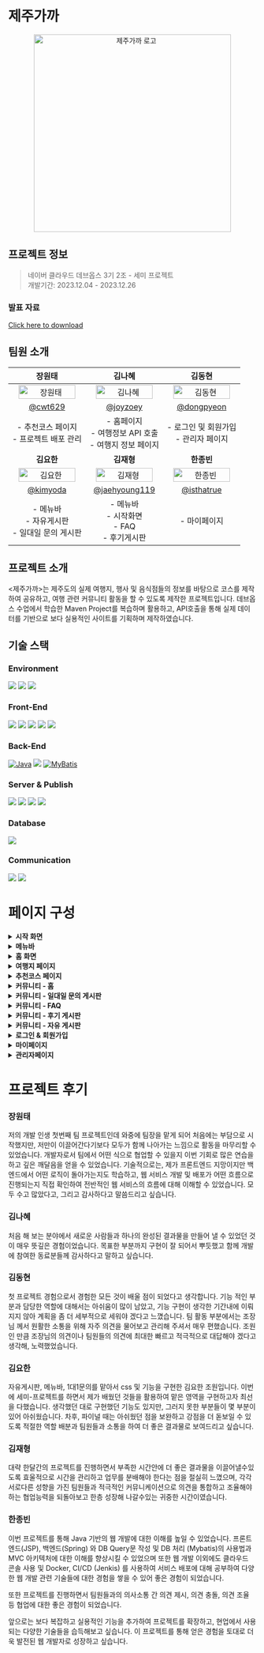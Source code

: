 # 제주가까
<p align="center">
  <img src="https://github.com/cwt629/Jejugagga/assets/81515049/712110a7-0783-48a6-bfed-27ab80a5a5a1" alt="제주가까 로고"
    width="400" height="400">
</p>

## 프로젝트 정보
> 네이버 클라우드 데브옵스 3기 2조 - 세미 프로젝트<br>개발기간: 2023.12.04 - 2023.12.26


### 발표 자료
[Click here to download](https://github.com/cwt629/Jejugagga/files/13859073/_.3._2._._ver1.1.pdf)
  
## 팀원 소개
| 장원태 | 김나혜 | 김동현 |
| :------------------: | :------------------: | :------------------: |
| <img src="https://github.com/cwt629/Jejugagga/assets/81515049/baa62258-6633-471d-8470-9d06ff618d5a" alt="장원태" width="90%" height="90%"> | <img src="https://github.com/cwt629/Jejugagga/assets/81515049/d59adaff-afa8-4a89-b0e0-939f3df03cb8" alt="김나혜" width="90%" height="90%"> | <img src="https://github.com/cwt629/Jejugagga/assets/81515049/12ab9646-b5f7-4213-80ac-2f5b28e3f293" alt="김동현" width="90%" height="90%"> |
| [@cwt629](https://github.com/cwt629) | [@joyzoey](https://github.com/joyzoey) | [@dongpyeon](https://github.com/dongpyeon) |
| - 추천코스 페이지 <br> - 프로젝트 배포 관리| - 홈페이지 <br> - 여행정보 API 호출 <br> - 여행지 정보 페이지 | - 로그인 및 회원가입 <br> - 관리자 페이지 |
| <b>김요한</b> | <b>김재형</b> | <b>한종빈</b> |
| <img src="https://github.com/cwt629/Jejugagga/assets/81515049/14e81e30-d34f-4edd-97aa-b120db4299d4" alt="김요한" width="90%" height="90%"> | <img src="https://github.com/cwt629/Jejugagga/assets/81515049/fb05abf6-22d1-46b7-bac4-60640a2170a4" alt="김재형" width="90%" height="90%"> | <img src="https://github.com/cwt629/Jejugagga/assets/81515049/d4760b69-1bb8-4793-b4b9-3575d980a6e6" alt="한종빈" width="90%" height="90%"> |
| [@kimyoda](https://github.com/kimyoda) | [@jaehyoung119](https://github.com/jaehyoung119) | [@isthatrue](https://github.com/isthatrue) |
| - 메뉴바 <br> - 자유게시판 <br> - 일대일 문의 게시판 | - 메뉴바 <br> - 시작화면 <br> - FAQ <br> - 후기게시판 | - 마이페이지 |

## 프로젝트 소개
<제주가까>는 제주도의 실제 여행지, 행사 및 음식점들의 정보를 바탕으로 코스를 제작하여 공유하고, 여행 관련 커뮤니티 활동을 할 수 있도록 제작한 프로젝트입니다. 데브옵스 수업에서 학습한 Maven Project를 복습하며 활용하고, API호출을 통해 실제 데이터를 기반으로 보다 실용적인 사이트를 기획하며 제작하였습니다.

## 기술 스택

### Environment
<img src="https://img.shields.io/badge/Eclipse-2C2255?style=for-the-badge&logo=EclipseIDE&logoColor=white"> <img src="https://img.shields.io/badge/Git-F05032?style=for-the-badge&logo=Git&logoColor=white"> <img src="https://img.shields.io/badge/GitHub-181717?style=for-the-badge&logo=GitHub&logoColor=white">

### Front-End
<img src="https://img.shields.io/badge/HTML5-E34F29?style=for-the-badge&logo=HTML5&logoColor=white"> <img src="https://img.shields.io/badge/CSS3-1572B6?style=for-the-badge&logo=CSS3&logoColor=white"> <img src="https://img.shields.io/badge/JavaScript-F7DF1E?style=for-the-badge&logo=JavaScript&logoColor=white"> <img src="https://img.shields.io/badge/Bootstrap-7952B3?style=for-the-badge&logo=Bootstrap&logoColor=white"> <img src="https://img.shields.io/badge/jQuery-0769AD?style=for-the-badge&logo=jQuery&logoColor=white">

### Back-End
[![Java](https://img.shields.io/badge/Java-007396?style=for-the-badge&logo=java&logoColor=white)](https://www.java.com/) <img src="https://img.shields.io/badge/Spring Framework-6DB33F?style=for-the-badge&logo=Spring&logoColor=white"> [![MyBatis](https://img.shields.io/badge/MyBatis-000000?style=for-the-badge&logo=mybatis&logoColor=white)](https://mybatis.org/)

### Server & Publish
<img src="https://img.shields.io/badge/Docker-2496ED?style=for-the-badge&logo=Docker&logoColor=white"> <img src="https://img.shields.io/badge/Jenkins-D24939?style=for-the-badge&logo=Jenkins&logoColor=white"> <img src="https://img.shields.io/badge/Apache Tomcat 9-F8DC75?style=for-the-badge&logo=ApacheTomcat&logoColor=black"> <img src="https://img.shields.io/badge/Naver Cloud-03C75A?style=for-the-badge&logo=Naver&logoColor=white"> 

### Database
<img src="https://img.shields.io/badge/MySQL-4479A1?style=for-the-badge&logo=MySQL&logoColor=white"> 

### Communication
<img src="https://img.shields.io/badge/Slack-4A154B?style=for-the-badge&logo=Slack&logoColor=white"> <img src="https://img.shields.io/badge/Notion-000000?style=for-the-badge&logo=Notion&logoColor=white"> 

# 페이지 구성
<details>
  <summary><b>시작 화면</b></summary>
  <br>
  <blockquote>담당자: 김재형</blockquote>
  <table>
    <tr>
      <td align=center>
        <b>시작 화면</b>
      </td>
    </tr>
    <tr>
      <td align=center>
        <img src="https://github.com/cwt629/Jejugagga/assets/81515049/e11bfd2a-64cf-4a58-a805-f0f95232cf04">
      </td>
    </tr>
  </table>
</details>

<details>
  <summary><b>메뉴바</b></summary>
  <br>
  <blockquote>담당자: 김요한, 김재형</blockquote>
  <table>
    <tr>
      <td align=center>
        <b>메뉴바</b>
      </td>
    </tr>
    <tr>
      <td align=center>
        <img src="https://github.com/cwt629/BullsAndCowsTalk/assets/81515049/16cc46d2-c965-4da3-be73-d2f206a6550a">
      </td>
    </tr>
  </table>
</details>

<details>
  <summary><b>홈 화면</b></summary>
  <br>
  <blockquote>담당자: 김나혜</blockquote>
  <table>
    <tr>
      <td align=center>
        <b>홈 화면</b>
      </td>
    </tr>
    <tr>
      <td align=center>
        <img src="https://github.com/cwt629/Jejugagga/assets/81515049/ebd47435-ad94-4a58-9f74-22cf226a92a1">
      </td>
    </tr>
  </table>
  <br>
  <br>
  <h3>주요 기능</h3>
  <table>
    <tr>
      <td align=center>
        <b>슬라이더</b>
      </td>
    </tr>
    <tr>
      <td align=center>
        <img src="https://github.com/cwt629/Jejugagga/assets/81515049/65efb34b-8355-4440-8c0b-072251c478b1">
      </td>
    </tr>
    <tr>
      <td align=center>
        <b>검색 기능</b>
      </td>
    </tr>
    <tr>
      <td align=center>
        <img src="https://github.com/cwt629/Jejugagga/assets/81515049/172ddc0b-386f-470a-924b-d25c2dca699d">
      </td>
    </tr>
    <tr>
      <td align=center>
        <b>이 달의 행사</b>
      </td>
    </tr>
    <tr>
      <td align=center>
        <img src="https://github.com/cwt629/Jejugagga/assets/81515049/a7473c8f-a6ce-4c42-a185-365a9d789f3c">
      </td>
    </tr>
  </table>
</details>

<details>
  <summary><b>여행지 페이지</b></summary>
  <br>
  <blockquote>담당자: 김나혜</blockquote>
  <table>
    <tr>
      <td align=center>
        <b>메인 화면</b>
      </td>
    </tr>
    <tr>
      <td align=center>
        <img src="https://github.com/cwt629/Jejugagga/assets/81515049/0bad8c70-82ec-4ed0-b399-c20b87f79eb8">
      </td>
    </tr>
    <tr>
      <td align=center>
        <b>상세 정보</b>
      </td>
    </tr>
    <tr>
      <td align=center>
        <img src="https://github.com/cwt629/Jejugagga/assets/81515049/902e408b-241b-4fc5-8785-891776d448d1">
      </td>
    </tr>
  </table>
  <br>
  <br>
  <h3>주요 기능</h3>
  <table>
    <tr>
      <td align=center>
        <b>여행지 검색</b>
      </td>
    </tr>
    <tr>
      <td align=center>
        <img src="https://github.com/cwt629/RunToWhere/assets/81515049/5284cbf7-35b8-44f9-aa7b-e1d62bb15778">
      </td>
    </tr>
    <tr>
      <td align=center>
        <b>여행지 필터</b>
      </td>
    </tr>
    <tr>
      <td align=center>
        <img src="https://github.com/cwt629/RunToWhere/assets/81515049/77610fb0-e8ea-4b45-8124-7f0b0e15f287">
      </td>
    </tr>
    <tr>
      <td align=center>
        <b>좋아요 기능</b>
      </td>
    </tr>
    <tr>
      <td align=center>
        <img src="https://github.com/cwt629/RunToWhere/assets/81515049/9dda8a0e-6017-4f36-899e-3b1006d0a618">
      </td>
    </tr>
  </table>
</details>

<details>
  <summary><b>추천코스 페이지</b></summary>
  <br>
  <blockquote>담당자: 장원태</blockquote>
  <table>
    <tr>
      <td align=center>
        <b>메인 화면</b>
      </td>
    </tr>
    <tr>
      <td align=center>
        <img src="https://github.com/cwt629/RunToWhere/assets/81515049/cd931edc-174e-44c5-9ecf-2421142c5e7d">
      </td>
    </tr>
    <tr>
      <td align=center>
        <b>코스 상세 정보</b>
      </td>
    </tr>
    <tr>
      <td align=center>
        <img src="https://github.com/cwt629/RunToWhere/assets/81515049/5d9f256e-de3b-43eb-9c2b-58488a9db76c">
      </td>
    </tr>
    <tr>
      <td align=center>
        <b>코스 추가/수정 폼</b>
      </td>
    </tr>
    <tr>
      <td align=center>
        <img src="https://github.com/cwt629/RunToWhere/assets/81515049/c54bc8d4-3400-46b0-8878-1948fc31d0fc">
      </td>
    </tr>
  </table>
  <br>
  <br>
  <h3>주요 기능</h3>
  <table>
    <tr>
      <td align=center>
        <b>코스 검색</b>
      </td>
    </tr>
    <tr>
      <td align=center>
        <img src="https://github.com/cwt629/RunToWhere/assets/81515049/c344beaf-9254-4f97-ae70-be6ccaa3dfe8">
      </td>
    </tr>
    <tr>
      <td align=center>
        <b>코스 필터</b>
      </td>
    </tr>
    <tr>
      <td align=center>
        <img src="https://github.com/cwt629/RunToWhere/assets/81515049/fb2cdd3b-ae35-4655-8c83-68e25e41d3d9">
      </td>
    </tr>
    <tr>
      <td align=center>
        <b>좋아요 기능</b>
      </td>
    </tr>
    <tr>
      <td align=center>
        <img src="https://github.com/cwt629/RunToWhere/assets/81515049/7ac2055b-400b-4af3-bbf5-2f3df95d1cd1">
      </td>
    </tr>
    <tr>
      <td align=center>
        <b>코스 추가/수정 - 여행지 추가 및 삭제</b>
      </td>
    </tr>
    <tr>
      <td align=center>
        <img src="https://github.com/cwt629/RunToWhere/assets/81515049/58a1e0e9-8e82-4de3-a694-fb76bb088518">
      </td>
    </tr>
    <tr>
      <td align=center>
        <b>코스 추가/수정 - 거리 자동 계산</b>
      </td>
    </tr>
    <tr>
      <td align=center>
        <img src="https://github.com/cwt629/RunToWhere/assets/81515049/69545e47-14c6-4f70-9a9d-bca0e425ba15">
      </td>
    </tr>
    <tr>
      <td align=center>
        <b>상세 정보 - 위치 확인</b>
      </td>
    </tr>
    <tr>
      <td align=center>
        <img src="https://github.com/cwt629/RunToWhere/assets/81515049/63dea680-de57-4e55-b455-b8783b312fcc">
      </td>
    </tr>
  </table>
</details>

<details>
  <summary><b>커뮤니티 - 홈</b></summary>
  <br>
  <blockquote>담당자: 김재형</blockquote>
  <table>
    <tr>
      <td align=center>
        <b>커뮤니티 - 홈</b>
      </td>
    </tr>
    <tr>
      <td align=center>
        <img src="https://github.com/cwt629/RunToWhere/assets/81515049/b1621daa-8d79-47a6-bd89-d3c496ad6828">
      </td>
    </tr>
  </table>
</details>

<details>
  <summary><b>커뮤니티 - 일대일 문의 게시판</b></summary>
  <br>
  <blockquote>담당자: 김요한</blockquote>
  <table>
    <tr>
      <td align=center>
        <b>문의 목록</b>
      </td>
    </tr>
    <tr>
      <td align=center>
        <img src="https://github.com/cwt629/RunToWhere/assets/81515049/a533c726-f066-45d3-84a2-f4a46a8581b6">
      </td>
    </tr>
    <tr>
      <td align=center>
        <b>문의 내용</b>
      </td>
    </tr>
    <tr>
      <td align=center>
        <img src="https://github.com/cwt629/RunToWhere/assets/81515049/7c920e1a-0a79-4acc-9b5d-e4028bf4ad69">
      </td>
    </tr>
    <tr>
      <td align=center>
        <b>문의 작성</b>
      </td>
    </tr>
    <tr>
      <td align=center>
        <img src="https://github.com/cwt629/RunToWhere/assets/81515049/4f6b134a-8e21-4996-a9a4-ebdc0d54c7a5">
      </td>
    </tr>
  </table>
</details>

<details>
  <summary><b>커뮤니티 - FAQ</b></summary>
  <br>
  <blockquote>담당자: 김재형</blockquote>
  <table>
    <tr>
      <td align=center>
        <b>메인 페이지</b>
      </td>
    </tr>
    <tr>
      <td align=center>
        <img src="https://github.com/cwt629/RunToWhere/assets/81515049/85ad57b5-1a30-477c-9e7a-029b99caada8">
      </td>
    </tr>
  </table>
</details>

<details>
  <summary><b>커뮤니티 - 후기 게시판</b></summary>
  <br>
  <blockquote>담당자: 김재형</blockquote>
  <table>
    <tr>
      <td align=center>
        <b>메인 화면</b>
      </td>
    </tr>
    <tr>
      <td align=center>
        <img src="https://github.com/cwt629/RunToWhere/assets/81515049/303e2438-9091-4773-948a-e0044a20ded6">
      </td>
    </tr>
    <tr>
      <td align=center>
        <b>후기 내용</b>
      </td>
    </tr>
    <tr>
      <td align=center>
        <img src="https://github.com/cwt629/RunToWhere/assets/81515049/3937edd2-4897-451e-814d-f9a94755ab0a">
      </td>
    </tr>
    <tr>
      <td align=center>
        <b>후기 작성 폼</b>
      </td>
    </tr>
    <tr>
      <td align=center>
        <img src="https://github.com/cwt629/RunToWhere/assets/81515049/ba7aa36a-ff80-44a6-99be-ac53081c9189">
      </td>
    </tr>
  </table>
  <br>
  <br>
  <h3>주요 기능</h3>
  <table>
    <tr>
      <td align=center>
        <b>여행지 후기 검색</b>
      </td>
    </tr>
    <tr>
      <td align=center>
        <img src="https://github.com/cwt629/RunToWhere/assets/81515049/86940fb0-5d2c-44f6-8f1d-41a897ab633f">
      </td>
    </tr>
    <tr>
      <td align=center>
        <b>작성 폼 - 여행지 검색</b>
      </td>
    </tr>
    <tr>
      <td align=center>
        <img src="https://github.com/cwt629/RunToWhere/assets/81515049/75407da4-7b4b-498d-a80c-b87a6fc840cc">
      </td>
    </tr>
  </table>
</details>

<details>
  <summary><b>커뮤니티 - 자유 게시판</b></summary>
  <br>
  <blockquote>담당자: 김요한</blockquote>
  <table>
    <tr>
      <td align=center>
        <b>메인 화면</b>
      </td>
    </tr>
    <tr>
      <td align=center>
        <img src="https://github.com/cwt629/BullsAndCowsTalk/assets/81515049/ac553e57-7cbe-48a8-b8ef-c6f124ed470b">
      </td>
    </tr>
    <tr>
      <td align=center>
        <b>게시물 내용</b>
      </td>
    </tr>
    <tr>
      <td align=center>
        <img src="https://github.com/cwt629/BullsAndCowsTalk/assets/81515049/deb72c36-196a-4f25-84ae-7c9e8a74a986">
      </td>
    </tr>
    <tr>
      <td align=center>
        <b>게시물 작성 폼</b>
      </td>
    </tr>
    <tr>
      <td align=center>
        <img src="https://github.com/cwt629/BullsAndCowsTalk/assets/81515049/71420acf-d671-4328-93cb-cbc8eb02c3da">
      </td>
    </tr>
  </table>
  <br>
  <br>
  <h3>주요 기능</h3>
  <table>
    <tr>
      <td align=center>
        <b>제목별 검색</b>
      </td>
    </tr>
    <tr>
      <td align=center>
        <img src="https://github.com/cwt629/BullsAndCowsTalk/assets/81515049/24a25590-550a-44f5-84ee-b3ce03261f63">
      </td>
    </tr>
    <tr>
      <td align=center>
        <b>내용별 검색</b>
      </td>
    </tr>
    <tr>
      <td align=center>
        <img src="https://github.com/cwt629/BullsAndCowsTalk/assets/81515049/61b1a340-8b4a-49b3-9236-18f029d1c445">
      </td>
    </tr>
  </table>
</details>

<details>
  <summary><b>로그인 & 회원가입</b></summary>
  <br>
  <blockquote>담당자: 김동현</blockquote>
  <table>
    <tr>
      <td align=center>
        <b>로그인/로그아웃</b>
      </td>
    </tr>
    <tr>
      <td align=center>
        <img src="https://github.com/cwt629/BullsAndCowsTalk/assets/81515049/b27c4033-312d-4899-84b5-1cb5e86866ab">
      </td>
    </tr>
    <tr>
      <td align=center>
        <b>회원가입</b>
      </td>
    </tr>
    <tr>
      <td align=center>
        <img src="https://github.com/cwt629/BullsAndCowsTalk/assets/81515049/80809c8e-c36c-4bf8-af53-01b81a85157f">
      </td>
    </tr>
    <tr>
      <td align=center>
        <b>비밀번호 찾기</b>
      </td>
    </tr>
    <tr>
      <td align=center>
        <img src="https://github.com/cwt629/BullsAndCowsTalk/assets/81515049/5bdedae3-0f50-4151-b10d-ce4c689c081f">
      </td>
    </tr>
  </table>
  <br>
  <br>
  <h3>주요 기능</h3>
  <table>
    <tr>
      <td align=center>
        <b>회원가입 - 중복 확인</b>
      </td>
    </tr>
    <tr>
      <td align=center>
        <img src="https://github.com/cwt629/BullsAndCowsTalk/assets/81515049/c6b552c5-4017-4821-9ac9-1263a67f9cd9">
      </td>
    </tr>
    <tr>
      <td align=center>
        <b>비밀번호 찾기 - 이메일 인증 후 비밀번호 수정</b>
      </td>
    </tr>
    <tr>
      <td align=center>
        <img src="https://github.com/cwt629/BullsAndCowsTalk/assets/81515049/f15cfaeb-4a5a-4c11-937d-a740a4b8f271">
      </td>
    </tr>
  </table>
</details>

<details>
  <summary><b>마이페이지</b></summary>
  <br>
  <blockquote>담당자: 한종빈</blockquote>
  <table>
    <tr>
      <td align=center>
        <b>내 프로필</b>
      </td>
    </tr>
    <tr>
      <td align=center>
        <img src="https://github.com/cwt629/BullsAndCowsTalk/assets/81515049/b8729538-f270-4433-9b0d-bc5ea708e501">
      </td>
    </tr>
    <tr>
      <td align=center>
        <b>활동 기록</b>
      </td>
    </tr>
    <tr>
      <td align=center>
        <img src="https://github.com/cwt629/BullsAndCowsTalk/assets/81515049/8d98381c-6ce4-4bf4-aaaf-f9becea0ebbc">
      </td>
    </tr>
    <tr>
      <td align=center>
        <b>나의 여행 코스</b>
      </td>
    </tr>
    <tr>
      <td align=center>
        <img src="https://github.com/cwt629/BullsAndCowsTalk/assets/81515049/6ad3c38a-3932-4766-9e6d-c291bd1ca788">
      </td>
    </tr>
  </table>
  <br>
  <br>
  <h3>주요 기능</h3>
  <table>
    <tr>
      <td align=center>
        <b>회원 정보 변경</b>
      </td>
    </tr>
    <tr>
      <td align=center>
        <img src="https://github.com/cwt629/BullsAndCowsTalk/assets/81515049/659d790d-f679-46d8-af72-7cd1359f31d2">
      </td>
    </tr>
    <tr>
      <td align=center>
        <b>비밀번호 변경</b>
      </td>
    </tr>
    <tr>
      <td align=center>
        <img src="https://github.com/cwt629/BullsAndCowsTalk/assets/81515049/bbd160f1-f189-4ddf-8998-49337bab1fb5">
      </td>
    </tr>
    <tr>
      <td align=center>
        <b>프로필 사진 변경</b>
      </td>
    </tr>
    <tr>
      <td align=center>
        <img src="https://github.com/cwt629/BullsAndCowsTalk/assets/81515049/910ce7f1-60ad-4c5c-af28-fc9f59b54fab">
      </td>
    </tr>
    <tr>
      <td align=center>
        <b>내가 쓴 자유게시글 확인</b>
      </td>
    </tr>
    <tr>
      <td align=center>
        <img src="https://github.com/cwt629/BullsAndCowsTalk/assets/81515049/c2d52350-9ae4-45ea-bbf0-10544e8acff5">
      </td>
    </tr>
    <tr>
      <td align=center>
        <b>좋아요를 누른 여행지 확인</b>
      </td>
    </tr>
    <tr>
      <td align=center>
        <img src="https://github.com/cwt629/BullsAndCowsTalk/assets/81515049/4bc64a0b-dbae-470d-8de9-808993f38174">
      </td>
    </tr>
    <tr>
      <td align=center>
        <b>회원 탈퇴</b>
      </td>
    </tr>
    <tr>
      <td align=center>
        <img src="https://github.com/cwt629/BullsAndCowsTalk/assets/81515049/288f8b01-0b61-4ce5-9b56-527c8344e762">
      </td>
    </tr>
  </table>
</details>

<details>
  <summary><b>관리자페이지</b></summary>
  <br>
  <blockquote>담당자: 김동현</blockquote>
  <table>
    <tr>
      <td align=center>
        <b>메인 페이지</b>
      </td>
    </tr>
    <tr>
      <td align=center>
        <img src="https://github.com/cwt629/BullsAndCowsTalk/assets/81515049/69160c4f-343d-4d5f-b9c9-1e56fde90e40">
      </td>
    </tr>
    <tr>
      <td align=center>
        <b>회원 관리 페이지</b>
      </td>
    </tr>
    <tr>
      <td align=center>
        <img src="https://github.com/cwt629/BullsAndCowsTalk/assets/81515049/e8a4b1f5-432d-4a21-839e-393a37f84524">
      </td>
    </tr>
  </table>
  <br>
  <br>
  <h3>주요 기능</h3>
  <table>
    <tr>
      <td align=center>
        <b>회원 관리: 상세정보 열람 및 추방</b>
      </td>
    </tr>
    <tr>
      <td align=center>
        <img src="https://github.com/cwt629/BullsAndCowsTalk/assets/81515049/d46916ca-99c7-45ac-b78d-e80c6a7c9908">
      </td>
    </tr>
    <tr>
      <td align=center>
        <b>1:1 문의에 대해 답변</b>
      </td>
    </tr>
    <tr>
      <td align=center>
        <img src="https://github.com/cwt629/BullsAndCowsTalk/assets/81515049/776b27f7-54ed-487a-a966-ce63057f96be">
      </td>
    </tr>
    <tr>
      <td align=center>
        <b>게시물 및 추천코스 삭제</b>
      </td>
    </tr>
    <tr>
      <td align=center>
        <img src="https://github.com/cwt629/BullsAndCowsTalk/assets/81515049/27044059-30a1-4373-9c3e-84838a3603ef">
      </td>
    </tr>
  </table>
</details>

# 프로젝트 후기
### 장원태
저의 개발 인생 첫번째 팀 프로젝트인데 와중에 팀장을 맡게 되어 처음에는 부담으로 시작했지만, 저만이 이끌어간다기보다 모두가 함께 나아가는 느낌으로 활동을 마무리할 수 있었습니다. 개발자로서 팀에서 어떤 식으로 협업할 수 있을지 이번 기회로 많은 연습을 하고 깊은 깨달음을 얻을 수 있었습니다. 기술적으로는, 제가 프론트엔드 지망이지만 백엔드에서 어떤 로직이 돌아가는지도 학습하고, 웹 서비스 개발 및 배포가 어떤 흐름으로 진행되는지 직접 확인하여 전반적인 웹 서비스의 흐름에 대해 이해할 수 있었습니다. 모두 수고 많았다고, 그리고 감사하다고 말씀드리고 싶습니다.

### 김나혜
처음 해 보는 분야에서 새로운 사람들과 하나의 완성된 결과물을 만들어 낼 수 있었던 것이 매우 뜻깊은 경험이었습니다. 목표한 부분까지 구현이 잘 되어서 뿌듯했고 함께 개발에 참여한 동료분들께 감사하다고 말하고 싶습니다.

### 김동현
첫 프로젝트 경험으로서 경험한 모든 것이 배울 점이 되었다고 생각합니다. 기능 적인 부분과 담당한 역할에 대해서는 아쉬움이 많이 남았고, 기능 구현이 생각한 기간내에 이뤄지지 않아 계획을 좀 더 세부적으로 세워야 겠다고 느꼈습니다. 팀 활동 부분에서는 조장님 께서 원활한 소통을 위해 자주 의견을 물어보고 관리해 주셔서 매우 편했습니다. 조원인 만큼 조장님의 의견이나 팀원들의 의견에 최대한 빠르고 적극적으로 대답해야 겠다고 생각해, 노력했었습니다.

### 김요한
자유게시판, 메뉴바, 1대1문의를 맡아서 css 및 기능을 구현한 김요한 조원입니다. 이번에 세미-프로젝트를 하면서 제가 배웠던 것들을 활용하여 맡은 영역을 구현하고자 최선을 다했습니다. 생각했던 대로 구현했던 기능도 있지만, 그러지 못한 부분들이 몇 부분이 있어 아쉬웠습니다. 
 차후, 파이널 때는 아쉬웠던 점을 보완하고 강점을 더 돋보일 수 있도록 적절한 역할 배분과 팀원들과 소통을 하여 더 좋은 결과물로 보여드리고 싶습니다.

### 김재형
대략 한달간의 프로젝트를 진행하면서 부족한 시간안에 더 좋은 결과물을 이끌어낼수있도록 효울적으로 시간을 관리하고 업무를 분배해야 한다는 점을 절실히 느꼈으며, 각각 서로다른 성향을 가진 팀원들과 적극적인 커뮤니케이션으로 의견을 통합하고 조율해야하는 협업능력을 되돌아보고 한층 성장해 나갈수있는 귀중한 시간이였습니다.

### 한종빈
이번 프로젝트를 통해 Java 기반의 웹 개발에 대한 이해를 높일 수 있었습니다. 프론트엔드(JSP), 백엔드(Spring)
와 DB Query문 작성 및 DB 처리 (Mybatis)의 사용법과 MVC 아키텍처에 대한 이해를 향상시킬 수 있었으며 또한 웹 개발 이외에도 클라우드 콘솔 사용 및 Docker, CI/CD (Jenkis) 를 사용하여 서비스 배포에 대해 공부하여 다양한 웹 개발 관련 기술들에 대한 경험을 쌓을 수 있어 좋은 경험이 되었습니다.

또한 프로젝트를 진행하면서 팀원들과의 의사소통 간 의견 제시, 의견 충돌, 의견 조율 등 협업에 대한 좋은 경험이 되었습니다.

앞으로는 보다 복잡하고 실용적인 기능을 추가하여 프로젝트를 확장하고, 현업에서 사용되는 다양한 기술들을 습득해보고 싶습니다. 이 프로젝트를 통해 얻은 경험을 토대로 더욱 발전된 웹 개발자로 성장하고 싶습니다.
